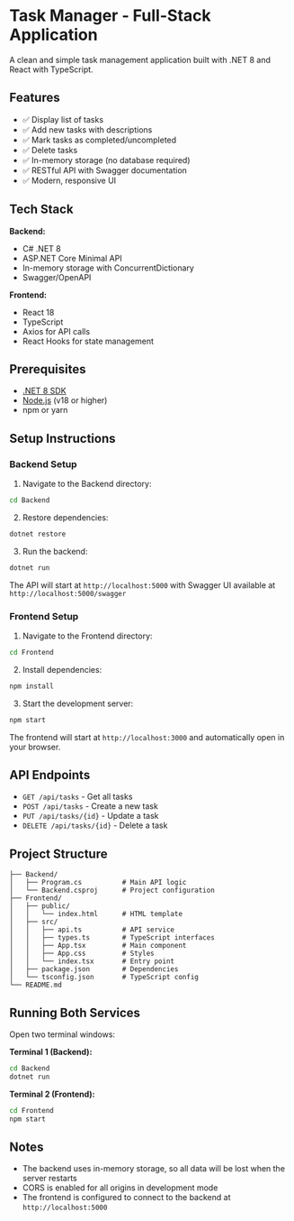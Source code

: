 # Task Manager - Full-Stack Application

A clean and simple task management application built with .NET 8 and React with TypeScript.

## Features

- ✅ Display list of tasks
- ✅ Add new tasks with descriptions
- ✅ Mark tasks as completed/uncompleted
- ✅ Delete tasks
- ✅ In-memory storage (no database required)
- ✅ RESTful API with Swagger documentation
- ✅ Modern, responsive UI

## Tech Stack

**Backend:**
- C# .NET 8
- ASP.NET Core Minimal API
- In-memory storage with ConcurrentDictionary
- Swagger/OpenAPI

**Frontend:**
- React 18
- TypeScript
- Axios for API calls
- React Hooks for state management

## Prerequisites

- [.NET 8 SDK](https://dotnet.microsoft.com/download/dotnet/8.0)
- [Node.js](https://nodejs.org/) (v18 or higher)
- npm or yarn

## Setup Instructions

### Backend Setup

1. Navigate to the Backend directory:
```bash
cd Backend
```

2. Restore dependencies:
```bash
dotnet restore
```

3. Run the backend:
```bash
dotnet run
```

The API will start at `http://localhost:5000` with Swagger UI available at `http://localhost:5000/swagger`

### Frontend Setup

1. Navigate to the Frontend directory:
```bash
cd Frontend
```

2. Install dependencies:
```bash
npm install
```

3. Start the development server:
```bash
npm start
```

The frontend will start at `http://localhost:3000` and automatically open in your browser.

## API Endpoints

- `GET /api/tasks` - Get all tasks
- `POST /api/tasks` - Create a new task
- `PUT /api/tasks/{id}` - Update a task
- `DELETE /api/tasks/{id}` - Delete a task

## Project Structure

```
├── Backend/
│   ├── Program.cs          # Main API logic
│   └── Backend.csproj      # Project configuration
├── Frontend/
│   ├── public/
│   │   └── index.html      # HTML template
│   ├── src/
│   │   ├── api.ts          # API service
│   │   ├── types.ts        # TypeScript interfaces
│   │   ├── App.tsx         # Main component
│   │   ├── App.css         # Styles
│   │   └── index.tsx       # Entry point
│   ├── package.json        # Dependencies
│   └── tsconfig.json       # TypeScript config
└── README.md
```

## Running Both Services

Open two terminal windows:

**Terminal 1 (Backend):**
```bash
cd Backend
dotnet run
```

**Terminal 2 (Frontend):**
```bash
cd Frontend
npm start
```

## Notes

- The backend uses in-memory storage, so all data will be lost when the server restarts
- CORS is enabled for all origins in development mode
- The frontend is configured to connect to the backend at `http://localhost:5000`

